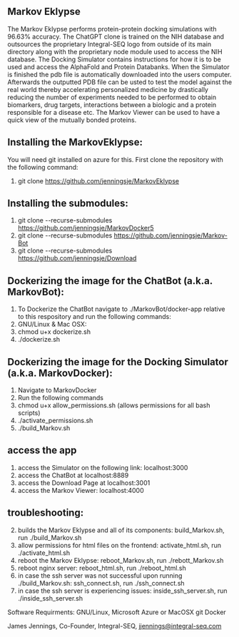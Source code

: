 ## Markov Eklypse
The Markov Eklypse performs protein-protein docking simulations with 96.63% accuracy. The ChatGPT clone is trained on the NIH database and outsources the proprietary Integral-SEQ logo from outside of its 
main directory along with the proprietary node module used to access the NIH database.
The Docking Simulator contains instructions for how it is to be used and access the AlphaFold and Protein Databanks. When the Simulator is finished the pdb file is automatically downloaded into the
users computer. Afterwards the outputted PDB file can be usted to test the model against the real world thereby accelerating personalized medicine by drastically reducing the number of experiments needed to be performed to obtain biomarkers, drug targets, interactions between a biologic and 
a protein responsible for a disease etc. The Markov Viewer can be used to have a quick view of the mutually bonded proteins.

## Installing the MarkovEklypse:
You will need git installed on azure for this.
First clone the repository with the following command:
1. git clone https://github.com/jenningsje/MarkovEklypse

## Installing the submodules:
1. git clone --recurse-submodules https://github.com/jenningsje/MarkovDocker5
2. git clone --recurse-submodules https://github.com/jenningsje/Markov-Bot
2. git clone --recurse-submodules https://github.com/jenningsje/Download

## Dockerizing the image for the ChatBot (a.k.a. MarkovBot):
1. To Dockerize the ChatBot navigate to ./MarkovBot/docker-app relative to this respository and run the following commands:
2. GNU/Linux & Mac OSX:
3. chmod u+x dockerize.sh
4. ./dockerize.sh

## Dockerizing the image for the Docking Simulator (a.k.a. MarkovDocker):
1. Navigate to MarkovDocker
2. Run the following commands
4. chmod u+x allow_permissions.sh (allows permissions for all bash scripts)
5. ./activate_permissions.sh
6. ./build_Markov.sh

## access the app
1. access the Simulator on the following link: localhost:3000
2. access the ChatBot at localhost:8889
3. access the Download Page at localhost:3001
4. access the Markov Viewer: localhost:4000

## troubleshooting:
2. builds the Markov Eklypse and all of its components: build_Markov.sh, run ./build_Markov.sh
3. allow permissions for html files on the frontend: activate_html.sh, run ./activate_html.sh
4. reboot the Markov Eklypse: reboot_Markov.sh, run ./rebott_Markov.sh
5. reboot nginx server: reboot_html.sh, run ./reboot_html.sh
6. in case the ssh server was not successful upon running ./build_Markov.sh: ssh_connect.sh, run ./ssh_connect.sh
7. in case the ssh server is experiencing issues: inside_ssh_server.sh, run ./inside_ssh_server.sh

Software Requirments:
GNU/Linux, Microsoft Azure or MacOSX
git
Docker

James Jennings, Co-Founder, Integral-SEQ, jjennings@integral-seq.com
